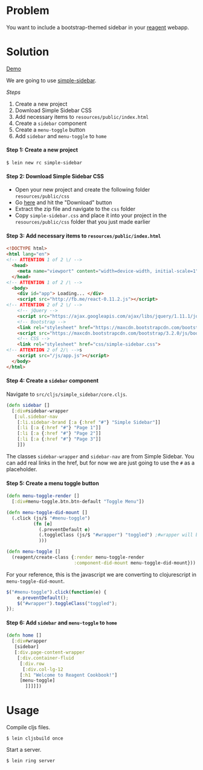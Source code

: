 # Problem

You want to include a bootstrap-themed sidebar in your [reagent](https://github.com/reagent-project/reagent) webapp.

# Solution

[Demo](http://rc-simple-sidebar.s3-website-us-west-1.amazonaws.com/)

We are going to use [simple-sidebar](http://startbootstrap.com/template-overviews/simple-sidebar/).

*Steps*

1. Create a new project
2. Download Simple Sidebar CSS
3. Add necessary items to `resources/public/index.html`
4. Create a `sidebar` component
5. Create a `menu-toggle` button
6. Add `sidebar` and `menu-toggle` to `home`

#### Step 1: Create a new project

```
$ lein new rc simple-sidebar
```

#### Step 2: Download Simple Sidebar CSS

* Open your new project and create the following folder `resources/public/css`
* Go [here](http://startbootstrap.com/template-overviews/simple-sidebar/) and hit the "Download" button
* Extract the zip file and navigate to the `css` folder
* Copy `simple-sidebar.css` and place it into your project in the `resources/public/css` folder that you just made earlier

#### Step 3: Add necessary items to `resources/public/index.html`

```html
<!DOCTYPE html>
<html lang="en">
<!-- ATTENTION 1 of 2 \/ -->
  <head>
    <meta name="viewport" content="width=device-width, initial-scale=1">
  </head>
<!-- ATTENTION 1 of 2 /\ -->
  <body>
    <div id="app"> Loading... </div>
    <script src="http://fb.me/react-0.11.2.js"></script>
<!-- ATTENTION 2 of 2 \/ -->
    <!-- jQuery -->
    <script src="https://ajax.googleapis.com/ajax/libs/jquery/1.11.1/jquery.min.js"></script>
    <!-- Bootstrap -->
    <link rel="stylesheet" href="https://maxcdn.bootstrapcdn.com/bootstrap/3.2.0/css/bootstrap.min.css">
    <script src="https://maxcdn.bootstrapcdn.com/bootstrap/3.2.0/js/bootstrap.min.js"></script>
    <!-- CSS -->
    <link rel="stylesheet" href="css/simple-sidebar.css">
<!-- ATTENTION 2 of 2/\ -->s
    <script src="/js/app.js"></script>
  </body>
</html>
```

#### Step 4: Create a `sidebar` component

Navigate to `src/cljs/simple_sidebar/core.cljs`.

```clojure
(defn sidebar []
  [:div#sidebar-wrapper
   [:ul.sidebar-nav
    [:li.sidebar-brand [:a {:href "#"} "Simple Sidebar"]]
    [:li [:a {:href "#"} "Page 1"]]
    [:li [:a {:href "#"} "Page 2"]]
    [:li [:a {:href "#"} "Page 3"]]
    ]])
```

The classes `sidebar-wrapper` and `sidebar-nav` are from Simple Sidebar.  You can add real links in the href, but for now we are just going to use the `#` as a placeholder.

#### Step 5: Create a menu toggle button

```clojure
(defn menu-toggle-render []
  [:div#menu-toggle.btn.btn-default "Toggle Menu"])

(defn menu-toggle-did-mount []
  (.click (js/$ "#menu-toggle") 
          (fn [e]
            (.preventDefault e)
            (.toggleClass (js/$ "#wrapper") "toggled") ;#wrapper will be the id of a div in our home component
            )))

(defn menu-toggle []
  (reagent/create-class {:render menu-toggle-render
                         :component-did-mount menu-toggle-did-mount}))
```

For your reference, this is the javascript we are converting to clojurescript in `menu-toggle-did-mount`.

```javascript
$("#menu-toggle").click(function(e) {
    e.preventDefault();
    $("#wrapper").toggleClass("toggled");
});
```

#### Step 6: Add `sidebar` and `menu-toggle` to `home`

```clojure
(defn home []
  [:div#wrapper
   [sidebar]
   [:div.page-content-wrapper
    [:div.container-fluid
     [:div.row
      [:div.col-lg-12
     [:h1 "Welcome to Reagent Cookbook!"]
     [menu-toggle]
       ]]]]])
```

# Usage

Compile cljs files.

```
$ lein cljsbuild once
```

Start a server.

```
$ lein ring server
```
